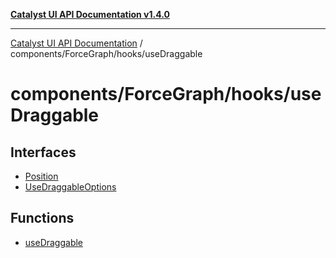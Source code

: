 [**Catalyst UI API Documentation v1.4.0**](../../../../README.md)

---

[Catalyst UI API Documentation](../../../../README.md) / components/ForceGraph/hooks/useDraggable

# components/ForceGraph/hooks/useDraggable

## Interfaces

- [Position](interfaces/Position.md)
- [UseDraggableOptions](interfaces/UseDraggableOptions.md)

## Functions

- [useDraggable](functions/useDraggable.md)
